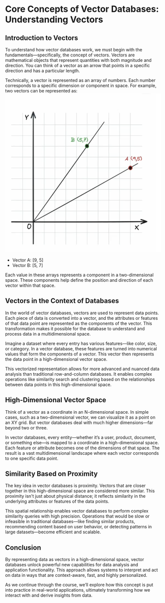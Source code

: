 # Core Concepts of Vector Databases: Understanding Vectors

## Introduction to Vectors

To understand how vector databases work, we must begin with the fundamentals—specifically, the concept of vectors. Vectors are mathematical objects that represent quantities with both magnitude and direction. You can think of a vector as an arrow that points in a specific direction and has a particular length.

Technically, a vector is represented as an array of numbers. Each number corresponds to a specific dimension or component in space. For example, two vectors can be represented as:
![VectorExample](/images/VectorExample.png)
- Vector A: [9, 5]  
- Vector B: [5, 7]  

Each value in these arrays represents a component in a two-dimensional space. These components help define the position and direction of each vector within that space.

## Vectors in the Context of Databases

In the world of vector databases, vectors are used to represent data points. Each piece of data is converted into a vector, and the attributes or features of that data point are represented as the components of the vector. This transformation makes it possible for the database to understand and process data in a multidimensional space.

Imagine a dataset where every entry has various features—like color, size, or category. In a vector database, these features are turned into numerical values that form the components of a vector. This vector then represents the data point in a high-dimensional vector space.

This vectorized representation allows for more advanced and nuanced data analysis than traditional row-and-column databases. It enables complex operations like similarity search and clustering based on the relationships between data points in this high-dimensional space.

## High-Dimensional Vector Space

Think of a vector as a coordinate in an N-dimensional space. In simple cases, such as a two-dimensional vector, we can visualize it as a point on an XY grid. But vector databases deal with much higher dimensions—far beyond two or three.

In vector databases, every entity—whether it’s a user, product, document, or something else—is mapped to a coordinate in a high-dimensional space. Each feature or attribute becomes one of the dimensions of that space. The result is a vast multidimensional landscape where each vector corresponds to one specific data point.

## Similarity Based on Proximity

The key idea in vector databases is proximity. Vectors that are closer together in this high-dimensional space are considered more similar. This proximity isn't just about physical distance; it reflects similarity in the underlying attributes or features of the data points.

This spatial relationship enables vector databases to perform complex similarity queries with high precision. Operations that would be slow or infeasible in traditional databases—like finding similar products, recommending content based on user behavior, or detecting patterns in large datasets—become efficient and scalable.

## Conclusion

By representing data as vectors in a high-dimensional space, vector databases unlock powerful new capabilities for data analysis and application functionality. This approach allows systems to interpret and act on data in ways that are context-aware, fast, and highly personalized.

As we continue through the course, we’ll explore how this concept is put into practice in real-world applications, ultimately transforming how we interact with and derive insights from data.
